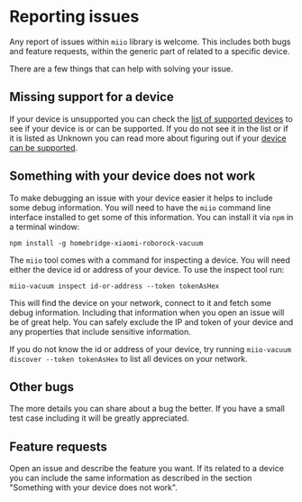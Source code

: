 # Reporting issues

Any report of issues within `miio` library is welcome. This includes both
bugs and feature requests, within the generic part of related to a specific
device.

There are a few things that can help with solving your issue.

## Missing support for a device

If your device is unsupported you can check the [list of supported devices](devices/README.md)
to see if your device is or can be supported. If you do not see it in the list
or if it is listed as Unknown you can read more about figuring out if your
[device can be supported](missing-devices.md).

## Something with your device does not work

To make debugging an issue with your device easier it helps to include some
debug information. You will need to have the `miio` command line interface
installed to get some of this information. You can install it via `npm` in a
terminal window:

`npm install -g homebridge-xiaomi-roborock-vacuum`

The `miio` tool comes with a command for inspecting a device. You will need
either the device id or address of your device. To use the inspect tool run:

`miio-vacuum inspect id-or-address --token tokenAsHex`

This will find the device on your network, connect to it and fetch some debug
information. Including that information when you open an issue will be of great
help. You can safely exclude the IP and token of your device and any properties
that include sensitive information.

If you do not know the id or address of your device, try running `miio-vacuum discover --token tokenAsHex`
to list all devices on your network.

## Other bugs

The more details you can share about a bug the better. If you have a small
test case including it will be greatly appreciated.

## Feature requests

Open an issue and describe the feature you want. If its related to a device
you can include the same information as described in the section
"Something with your device does not work".
